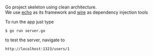 Go project skeleton using clean architecture.<br/>We use [echo](https://github.com/labstack/echo) as its framework and [wire](https://github.com/google/wire) as dependency injection tools

To run the app just type

```$ go run server.go```

to test the server, navigate to

```http://localhost:1323/users/1```
